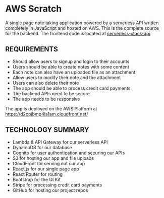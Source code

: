 # AWS Scratch

A single page note taking application powered by a serverless API written completely in JavaScript and hosted on AWS. This is the complete source for the backend. The frontend code is located at [serverless-stack-api](https://github.com/paulepps/serverless-stack-client).

## REQUIREMENTS

* Should allow users to signup and login to their accounts
* Users should be able to create notes with some content
* Each note can also have an uploaded file as an attachment
* Allow users to modify their note and the attachment
* Users can also delete their note
* The app should be able to process credit card payments
* The backend APIs need to be secure
* The app needs to be responsive

The app is deployed on the AWS Platform at https://d2opjbmp4la1am.cloudfront.net/

## TECHNOLOGY SUMMARY

* Lambda & API Gateway for our serverless API
* DynamoDB for our database
* Cognito for user authentication and securing our APIs
* S3 for hosting our app and file uploads
* CloudFront for serving out our app
* React.js for our single page app
* React Router for routing
* Bootstrap for the UI Kit
* Stripe for processing credit card payments
* GitHub for hosting our project repos
